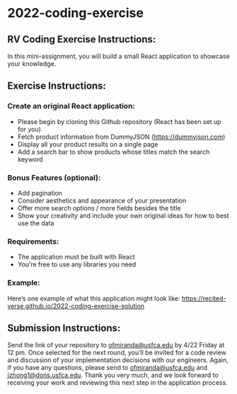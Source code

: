 # 2022-coding-exercise
## RV Coding Exercise Instructions:
In this mini-assignment, you will build a small React application to showcase your knowledge. 

## Exercise Instructions:
### Create an original React application:
- Please begin by cloning this Github repository (React has been set up for you)
- Fetch product information from DummyJSON (https://dummyjson.com)
- Display all your product results on a single page
- Add a search bar to show products whose titles match the search keyword

### Bonus Features (optional):
- Add pagination
- Consider aesthetics and appearance of your presentation
- Offer more search options / more fields besides the title
- Show your creativity and include your own original ideas for how to best use the data

### Requirements:
- The application must be built with React
- You’re free to use any libraries you need

### Example:
Here’s one example of what this application might look like: https://recited-verse.github.io/2022-coding-exercise-solution

## Submission Instructions:
Send the link of your repository to ofmiranda@usfca.edu by 4/22 Friday at 12 pm. Once selected for the next round, you’ll be invited for a code review and discussion of your implementation decisions with our engineers. Again, if you have any questions, please send to ofmiranda@usfca.edu and jzhong1@dons.usfca.edu. Thank you very much, and we look forward to receiving your work and reviewing this next step in the application process.
